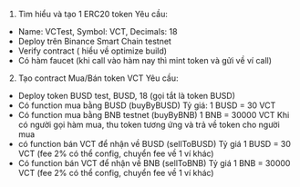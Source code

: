 1. Tìm hiểu và tạo 1 ERC20 token
Yêu cầu:
- Name: VCTest, Symbol: VCT, Decimals: 18
- Deploy trên Binance Smart Chain testnet
- Verify contract ( hiểu về optimize build)
- Có hàm faucet (khi call vào hàm nay thì mint token và gửi về ví call)
2. Tạo contract Mua/Bán token VCT
Yêu cầu:
- Deploy token BUSD test, BUSD, 18 (gọi tắt là token BUSD)
- Có function mua bằng BUSD (buyByBUSD)
Tỷ giá: 1 BUSD = 30 VCT
- Có function mua bằng BNB testnet (buyByBNB)
1 BNB = 30000 VCT
Khi có người gọi hàm mua, thu token tương ứng và trả về token cho người mua
- có function bán VCT để nhận về BUSD (sellToBUSD)
Tỷ giá 1 BUSD = 30 VCT (fee 2% có thể config, chuyển fee về 1 ví khác)
- Có function bán VCT để nhận về BNB (sellToBNB) 
Tỷ giá 1 BNB = 30000 VCT (fee 2% có thể config, chuyển fee về 1 ví khác)